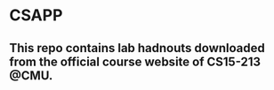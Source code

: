 # CSAPP
## This repo contains lab hadnouts downloaded from the official course website of CS15-213 @CMU.
